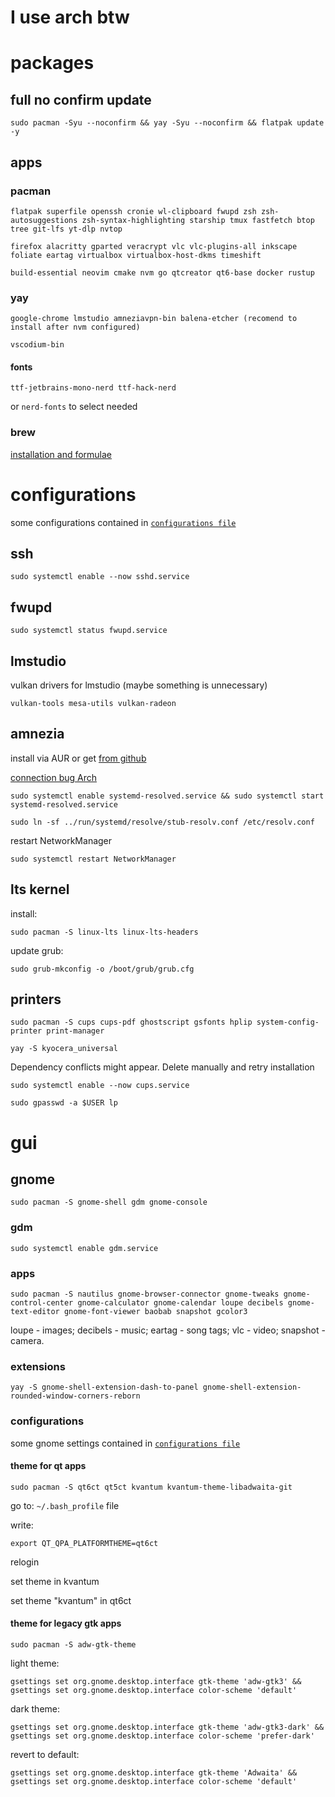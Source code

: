 # I use arch btw

# packages

## full no confirm update
```
sudo pacman -Syu --noconfirm && yay -Syu --noconfirm && flatpak update -y
```

## apps

### pacman
```
flatpak superfile openssh cronie wl-clipboard fwupd zsh zsh-autosuggestions zsh-syntax-highlighting starship tmux fastfetch btop tree git-lfs yt-dlp nvtop

firefox alacritty gparted veracrypt vlc vlc-plugins-all inkscape foliate eartag virtualbox virtualbox-host-dkms timeshift

build-essential neovim cmake nvm go qtcreator qt6-base docker rustup
```

### yay
```
google-chrome lmstudio amneziavpn-bin balena-etcher (recomend to install after nvm configured)

vscodium-bin
```

#### fonts
```
ttf-jetbrains-mono-nerd ttf-hack-nerd
```
or `nerd-fonts` to select needed

### brew
[installation and formulae](brew.md)


# configurations

some configurations contained in [`configurations file`](configurations.md)

## ssh
```
sudo systemctl enable --now sshd.service
```

## fwupd
```
sudo systemctl status fwupd.service
```

## lmstudio
vulkan drivers for lmstudio (maybe something is unnecessary)
```
vulkan-tools mesa-utils vulkan-radeon
```

## amnezia

install via AUR or get [from github](https://github.com/amnezia-vpn/amnezia-client/releases)

[connection bug Arch](https://github.com/amnezia-vpn/amnezia-client/issues/792#issuecomment-2508097498)

```
sudo systemctl enable systemd-resolved.service && sudo systemctl start systemd-resolved.service
```

```
sudo ln -sf ../run/systemd/resolve/stub-resolv.conf /etc/resolv.conf
```

restart NetworkManager
```
sudo systemctl restart NetworkManager
```


## lts kernel
install:
```
sudo pacman -S linux-lts linux-lts-headers
```

update grub:
```
sudo grub-mkconfig -o /boot/grub/grub.cfg
```


## printers

```
sudo pacman -S cups cups-pdf ghostscript gsfonts hplip system-config-printer print-manager
```

```
yay -S kyocera_universal 
```
Dependency conflicts might appear. Delete manually and retry installation

```
sudo systemctl enable --now cups.service
```

```
sudo gpasswd -a $USER lp
```


# gui

## gnome

```
sudo pacman -S gnome-shell gdm gnome-console
```

### gdm
```
sudo systemctl enable gdm.service
```  

### apps

```
sudo pacman -S nautilus gnome-browser-connector gnome-tweaks gnome-control-center gnome-calculator gnome-calendar loupe decibels gnome-text-editor gnome-font-viewer baobab snapshot gcolor3
```

loupe - images;
decibels - music;
eartag - song tags;
vlc - video;
snapshot - camera.

### extensions
```
yay -S gnome-shell-extension-dash-to-panel gnome-shell-extension-rounded-window-corners-reborn
```

### configurations
some gnome settings contained in [`configurations file`](configurations.md)


#### theme for qt apps
```
sudo pacman -S qt6ct qt5ct kvantum kvantum-theme-libadwaita-git
```

go to: `~/.bash_profile` file

write:
```
export QT_QPA_PLATFORMTHEME=qt6ct
```

relogin

set theme in kvantum

set theme "kvantum" in qt6ct

#### theme for legacy gtk apps
```
sudo pacman -S adw-gtk-theme
```

light theme:
```
gsettings set org.gnome.desktop.interface gtk-theme 'adw-gtk3' && gsettings set org.gnome.desktop.interface color-scheme 'default'
```

dark theme:
```
gsettings set org.gnome.desktop.interface gtk-theme 'adw-gtk3-dark' && gsettings set org.gnome.desktop.interface color-scheme 'prefer-dark'
```

revert to default:
```
gsettings set org.gnome.desktop.interface gtk-theme 'Adwaita' && gsettings set org.gnome.desktop.interface color-scheme 'default'
```